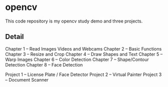 # opencv
This code repository is my opencv study demo and three projects.
## Detail
Chapter 1 – Read Images Videos and Webcams
Chapter 2 – Basic Functions
Chapter 3 – Resize and Crop
Chapter 4 – Draw Shapes and Text
Chapter 5 – Warp Images
Chapter 6 – Color Detection
Chapter 7 – Shape/Contour Detection
Chapter 8 – Face Detection

Project 1 – License Plate / Face Detector
Project 2 – Virtual Painter
Project 3 – Document Scanner
